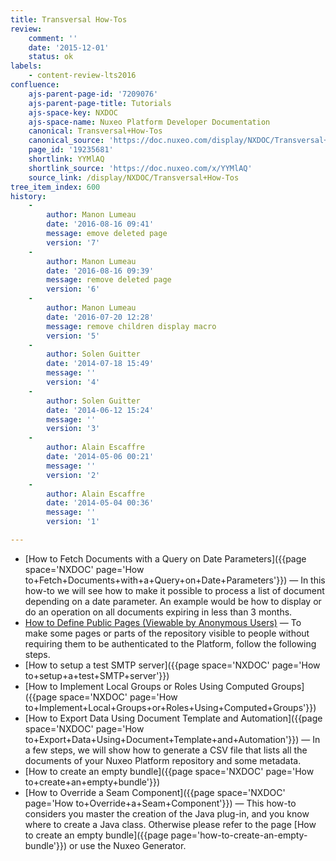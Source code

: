 ```yaml
---
title: Transversal How-Tos
review:
    comment: ''
    date: '2015-12-01'
    status: ok
labels:
    - content-review-lts2016
confluence:
    ajs-parent-page-id: '7209076'
    ajs-parent-page-title: Tutorials
    ajs-space-key: NXDOC
    ajs-space-name: Nuxeo Platform Developer Documentation
    canonical: Transversal+How-Tos
    canonical_source: 'https://doc.nuxeo.com/display/NXDOC/Transversal+How-Tos'
    page_id: '19235681'
    shortlink: YYMlAQ
    shortlink_source: 'https://doc.nuxeo.com/x/YYMlAQ'
    source_link: /display/NXDOC/Transversal+How-Tos
tree_item_index: 600
history:
    -
        author: Manon Lumeau
        date: '2016-08-16 09:41'
        message: emove deleted page
        version: '7'
    -
        author: Manon Lumeau
        date: '2016-08-16 09:39'
        message: remove deleted page
        version: '6'
    -
        author: Manon Lumeau
        date: '2016-07-20 12:28'
        message: remove children display macro
        version: '5'
    -
        author: Solen Guitter
        date: '2014-07-18 15:49'
        message: ''
        version: '4'
    -
        author: Solen Guitter
        date: '2014-06-12 15:24'
        message: ''
        version: '3'
    -
        author: Alain Escaffre
        date: '2014-05-06 00:21'
        message: ''
        version: '2'
    -
        author: Alain Escaffre
        date: '2014-05-04 00:36'
        message: ''
        version: '1'

---
```

*   [How to Fetch Documents with a Query on Date Parameters]({{page space='NXDOC' page='How to+Fetch+Documents+with+a+Query+on+Date+Parameters'}}) &mdash; <span class="smalltext">In this how-to we will see how to make it possible to process a list of document depending on a date parameter. An example would be how to display or do an operation on all documents expiring in less than 3 months.</span>
*   [How to Define Public Pages (Viewable by Anonymous Users)](/pages/viewpage.action?pageId=3343531) &mdash; <span class="smalltext">To make some pages or parts of the repository visible to people without requiring them to be authenticated to the Platform, follow the following steps.</span>
*   [How to setup a test SMTP server]({{page space='NXDOC' page='How to+setup+a+test+SMTP+server'}})
*   [How to Implement Local Groups or Roles Using Computed Groups]({{page space='NXDOC' page='How to+Implement+Local+Groups+or+Roles+Using+Computed+Groups'}})
*   [How to Export Data Using Document Template and Automation]({{page space='NXDOC' page='How to+Export+Data+Using+Document+Template+and+Automation'}}) &mdash; <span class="smalltext">In a few steps, we will show how to generate a CSV file that lists all the documents of your Nuxeo Platform repository and some metadata.</span>
*   [How to create an empty bundle]({{page space='NXDOC' page='How to+create+an+empty+bundle'}})
*   [How to Override a Seam Component]({{page space='NXDOC' page='How to+Override+a+Seam+Component'}}) &mdash; <span class="smalltext">This how-to considers you master the creation of the Java plug-in, and you know where to create a Java class. Otherwise please refer to the page [How to create an empty bundle]({{page page='how-to-create-an-empty-bundle'}}) or use the Nuxeo Generator.
